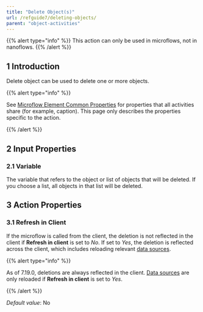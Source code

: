 ```yaml
---
title: "Delete Object(s)"
url: /refguide7/deleting-objects/
parent: "object-activities"
---
```


{{% alert type="info" %}}
This action can only be used in microflows, not in nanoflows.
{{% /alert %}}

## 1 Introduction

Delete object can be used to delete one or more objects.

{{% alert type="info" %}}

See [Microflow Element Common Properties](/refguide7/microflow-element-common-properties/) for properties that all activities share (for example, caption). This page only describes the properties specific to the action.

{{% /alert %}}

## 2 Input Properties

### 2.1 Variable

The variable that refers to the object or list of objects that will be deleted. If you choose a list, all objects in that list will be deleted.

## 3 Action Properties

### 3.1 Refresh in Client

If the microflow is called from the client, the deletion is not reflected in the client if **Refresh in client** is set to *No*. If set to *Yes*, the deletion is reflected across the client, which includes reloading relevant [data sources](/refguide7/data-sources/).

{{% alert type="info" %}}

As of 7.19.0, deletions are always reflected in the client. [Data sources](/refguide7/data-sources/) are only reloaded if **Refresh in client** is set to *Yes*.

{{% /alert %}}

_Default value_: No
